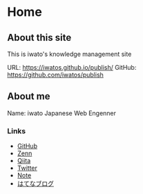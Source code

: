 # Home

## About this site
This is iwato's knowledge management site

URL: https://iwatos.github.io/publish/
GitHub: https://github.com/iwatos/publish

## About me
Name: iwato
Japanese
Web Engenner

###  Links
- [GitHub](https://github.com/iwatos)
- [Zenn](https://zenn.dev/iwatos)
- [Qiita](https://qiita.com/iwato)
- [Twitter](https://twitter.com/IwatoS2)
- [Note](https://note.com/iwato_s)
- [はてなブログ](https://iwato.hatenablog.com/)